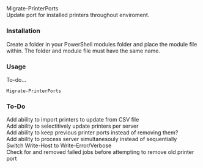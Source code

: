 ##  
Migrate-PrinterPorts  
Update port for installed printers throughout enviroment.  
### Installation  
Create a folder in your PowerShell modules folder and place the module file within. The folder and module file must have the same name.  
### Usage  
To-do...  
```
Migrate-PrinterPorts
```
### To-Do  
Add ability to import printers to update from CSV file  
Add ability to selectitively update printers per server  
Add ability to keep previous printer ports instead of removing them?  
Add ability to process server simultanesouly instead of sequentially  
Switch Write-Host to Write-Error/Verbose  
Check for and removed failed jobs before attempting to remove old printer port  
